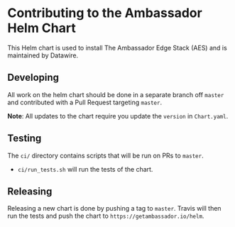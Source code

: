 # Contributing to the Ambassador Helm Chart

This Helm chart is used to install The Ambassador Edge Stack (AES) and is 
maintained by Datawire.

## Developing

All work on the helm chart should be done in a separate branch off `master` and
contributed with a Pull Request targeting `master`.

**Note**: All updates to the chart require you update the `version` in 
`Chart.yaml`.

## Testing

The `ci/` directory contains scripts that will be run on PRs to `master`.

- `ci/run_tests.sh` will run the tests of the chart.

## Releasing

Releasing a new chart is done by pushing a tag to `master`. Travis will then 
run the tests and push the chart to `https://getambassador.io/helm`.

